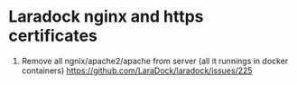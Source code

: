 # Laradock nginx and https certificates

1. Remove all ngnix/apache2/apache from server (all it runnings in docker containers)
<https://github.com/LaraDock/laradock/issues/225>


